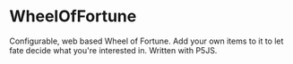 # WheelOfFortune

Configurable, web based Wheel of Fortune. Add your own items to it to let fate decide what you're interested in.
Written with P5JS.
